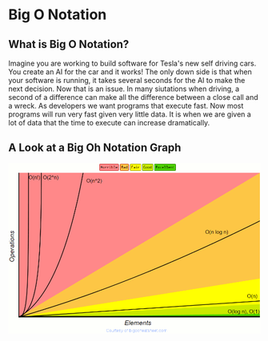 # Big O Notation
## What is Big O Notation?
Imagine you are working to build software for Tesla's new self driving cars. You create an AI for the car and it works! The only down side is that when your software is running, it takes several seconds for the AI to make the next decision. Now that is an issue. In many siutations when driving, a second of a difference can make all the difference between a close call and a wreck. As developers we want programs that execute fast. Now most programs will run very fast given very little data. It is when we are given a lot of data that the time to execute can increase dramatically.

## A Look at a Big Oh Notation Graph
![](bigochart.gif)

